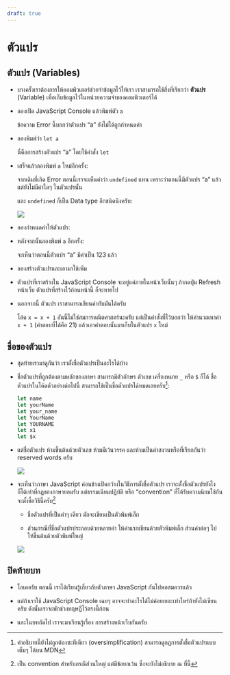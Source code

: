 ```yaml
---
draft: true
---
```


# ตัวแปร

<script setup>
  import JsConsole from './components/JsConsole.vue'
</script>

## ตัวแปร (Variables)

- บางครั้งเราต้องการให้คอมพิวเตอร์ช่วยจำข้อมูลไว้ให้เรา
  เราสามารถใช้สิ่งที่เรียกว่า **ตัวแปร** (Variable) เพื่อเก็บข้อมูลไว้ในหน่วยความจำของคอมพิวเตอร์ได้

- ลองเปิด JavaScript Console แล้วพิมพ์ตัว `a`

  <div><JsConsole input='a' error="Uncaught ReferenceError: a is not defined" /></div>

  ข้อความ Error นี้บอกว่าตัวแปร “a” ยังไม่ได้ถูกกำหนดค่า

- ลองพิมพ์ว่า `let a`

  <div><JsConsole input='let a' :output="{value: undefined}" /></div>

  นี่คือการสร้างตัวแปร “a” โดยใช้คำสั่ง `let`

- เสร็จแล้วลองพิมพ์ `a` ใหม่อีกครั้ง:

  <div><JsConsole input='a' :output="{value: undefined}" /></div>

  จากเดิมที่เกิด Error ตอนนี้เราจะเห็นคำว่า `undefined` แทน
  เพราะว่าตอนนี้มีตัวแปร “a” แล้ว แต่ยังไม่มีค่าใดๆ ในตัวแปรนั้น

  และ `undefined` ก็เป็น Data type อีกชนิดนึงครับ:

  ![](https://im.dt.in.th/ipfs/bafybeigtdfu5hq4abbfrrteeurfdnqeg5eeyggdiacuqpdqpq5h33wlahm/image.webp)

- ลองกำหนดค่าให้ตัวแปร:

  <div><JsConsole input='a = 123' :output="{value: 123}" /></div>

- หลังจากนั้นลองพิมพ์ `a` อีกครั้ง:

  <div><JsConsole input='a' :output="{value: 123}" /></div>

  จะเห็นว่าตอนนี้ตัวแปร “a” มีค่าเป็น 123 แล้ว

- ลองสร้างตัวแปรและเอามาใช้เพิ่ม

  <div><JsConsole input='let b = 456' :output="{value: undefined}" /></div>

  <div><JsConsole input='a * b' :output="{value: 56088}" /></div>

- ตัวแปรที่เราสร้างใน JavaScript Console จะอยู่แค่ภายในหน้าเว็บนั้นๆ
  ถ้ากดปุ่ม Refresh หน้าเว็บ
  ตัวแปรที่สร้างไว้ก่อนหน้านี้ ก็จะหายไป

- นอกจากนี้ ตัวแปร เราสามารถเขียนค่าทับมันได้ครับ

  <div><JsConsole input='let x = 20' :output="{value: undefined}" /></div>

  <div><JsConsole input='x' :output="{value: 20}" /></div>

  <div><JsConsole input='x = x + 1' :output="{value: 21}" /></div>

  โค้ด `x = x + 1` อันนี้ไม่ใช่สมการคณิตศาสตร์นะครับ
  แต่เป็นคำสั่งที่ไว้บอกว่า
  ให้คำนวณหาค่า `x + 1` (คำตอบที่ได้คือ 21)
  แล้วเอาคำตอบนั้นมาเก็บในตัวแปร `x` ใหม่

## ชื่อของตัวแปร

- สุดท้ายเรามาดูกันว่า เราตั้งชื่อตัวแปรเป็นอะไรได้บ้าง

- ชื่อตัวแปรที่ถูกต้องตามหลักของภาษา สามารถมีตัวอักษร ตัวเลข เครื่องหมาย `_` หรือ `$` ก็ได้
  ชื่อตัวแปรในโค้ดตัวอย่างต่อไปนี้ สามารถใช้เป็นชื่อตัวแปรได้หมดเลยครับ[^varname]:

  ```js
  let name
  let yourName
  let your_name
  let YourName
  let YOURNAME
  let x1
  let $x
  ```

- แต่ชื่อตัวแปร ห้ามขึ้นต้นด้วยตัวเลข
  ห้ามมีเว้นวรรค
  และห้ามเป็นคำสงวนหรือที่เรียกกันว่า reserved words ครับ

  ![](https://im.dt.in.th/ipfs/bafybeia6alagn6g4ptp7gjrdpyyx5w5vlgkojpo7vhppzkldi2zk5mgqzi/image.webp)

- จะเห็นว่าภาษา JavaScript ค่อนข้างเปิดกว้างในวิธีการตั้งชื่อตัวแปร
  เราจะตั้งชื่อตัวแปรยังไงก็ได้เท่าที่กฏของภาษายอมรับ
  แต่ธรรมเนียมปฏิบัติ หรือ “convention” ที่ได้รับความนิยมใช้กัน จะตั้งชื่อวิธีนี้ครับ[^convention]

  - ชื่อตัวแปรที่เป็นคำๆ เดียว
    มักจะเขียนเป็นตัวพิมพ์เล็ก

  - ส่วนกรณีที่ชื่อตัวแปรประกอบด้วยหลายคำ
    ให้คำแรกเขียนด้วยตัวพิมพ์เล็ก ส่วนคำต่อๆ ไป ให้ขึ้นต้นด้วยตัวพิมพ์ใหญ่

  ![](https://im.dt.in.th/ipfs/bafybeiblmjndxpnlchzuy4wsz4tm2sohzf2djrm4c57t7s3fbmsvui3h7a/image.webp)

[^varname]:
    คำอธิบายนี้ยังไม่ถูกต้องซะทีเดียว (oversimplification)
    สามารถดูกฏการตั้งชื่อตัวแปรแบบเต็มๆ ได้บน MDN

[^convention]:
    เป็น convention สำหรับกรณีส่วนใหญ่
    แต่มีข้อยกเว้น ซึ่งจะยังไม่อธิบาย ณ ที่นี้

## ปิดท้ายบท

- โอเคครับ ตอนนี้ เราได้เรียนรู้เกี่ยวกับตัวภาษา JavaScript กันไปพอสมควรแล้ว

- แต่ถ้าเราใช้ JavaScript Console เฉยๆ
  อาจจะทำอะไรได้ไม่ค่อยเยอะเท่าไหร่ถ้ายังไม่เซียนครับ
  ดังนั้นเราจะพักช่วงทฤษฏีไว้ตรงนี้ก่อน

- และในบทถัดไป เราจะมาเรียนรู้เรื่อง การสร้างหน้าเว็บกันครับ
